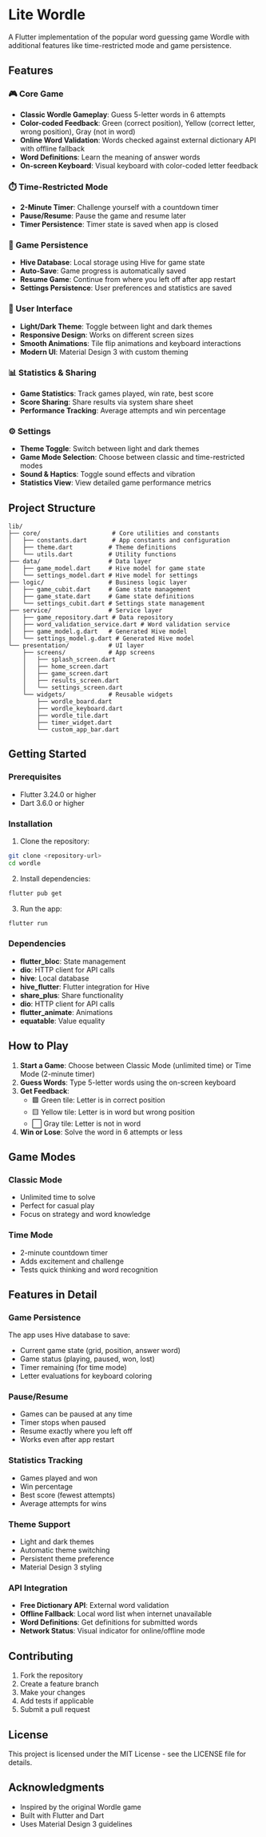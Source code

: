 # Lite Wordle

A Flutter implementation of the popular word guessing game Wordle with additional features like time-restricted mode and game persistence.

## Features

### 🎮 Core Game
- **Classic Wordle Gameplay**: Guess 5-letter words in 6 attempts
- **Color-coded Feedback**: Green (correct position), Yellow (correct letter, wrong position), Gray (not in word)
- **Online Word Validation**: Words checked against external dictionary API with offline fallback
- **Word Definitions**: Learn the meaning of answer words
- **On-screen Keyboard**: Visual keyboard with color-coded letter feedback

### ⏱️ Time-Restricted Mode
- **2-Minute Timer**: Challenge yourself with a countdown timer
- **Pause/Resume**: Pause the game and resume later
- **Timer Persistence**: Timer state is saved when app is closed

### 💾 Game Persistence
- **Hive Database**: Local storage using Hive for game state
- **Auto-Save**: Game progress is automatically saved
- **Resume Game**: Continue from where you left off after app restart
- **Settings Persistence**: User preferences and statistics are saved

### 🎨 User Interface
- **Light/Dark Theme**: Toggle between light and dark themes
- **Responsive Design**: Works on different screen sizes
- **Smooth Animations**: Tile flip animations and keyboard interactions
- **Modern UI**: Material Design 3 with custom theming

### 📊 Statistics & Sharing
- **Game Statistics**: Track games played, win rate, best score
- **Score Sharing**: Share results via system share sheet
- **Performance Tracking**: Average attempts and win percentage

### ⚙️ Settings
- **Theme Toggle**: Switch between light and dark themes
- **Game Mode Selection**: Choose between classic and time-restricted modes
- **Sound & Haptics**: Toggle sound effects and vibration
- **Statistics View**: View detailed game performance metrics

## Project Structure

```
lib/
├── core/                    # Core utilities and constants
│   ├── constants.dart       # App constants and configuration
│   ├── theme.dart          # Theme definitions
│   └── utils.dart          # Utility functions
├── data/                   # Data layer
│   ├── game_model.dart     # Hive model for game state
│   └── settings_model.dart # Hive model for settings
├── logic/                  # Business logic layer
│   ├── game_cubit.dart     # Game state management
│   ├── game_state.dart     # Game state definitions
│   └── settings_cubit.dart # Settings state management
├── service/                # Service layer
│   ├── game_repository.dart # Data repository
│   ├── word_validation_service.dart # Word validation service
│   ├── game_model.g.dart   # Generated Hive model
│   └── settings_model.g.dart # Generated Hive model
└── presentation/           # UI layer
    ├── screens/            # App screens
    │   ├── splash_screen.dart
    │   ├── home_screen.dart
    │   ├── game_screen.dart
    │   ├── results_screen.dart
    │   └── settings_screen.dart
    └── widgets/            # Reusable widgets
        ├── wordle_board.dart
        ├── wordle_keyboard.dart
        ├── wordle_tile.dart
        ├── timer_widget.dart
        └── custom_app_bar.dart
```

## Getting Started

### Prerequisites
- Flutter 3.24.0 or higher
- Dart 3.6.0 or higher

### Installation

1. Clone the repository:
```bash
git clone <repository-url>
cd wordle
```

2. Install dependencies:
```bash
flutter pub get
```

3. Run the app:
```bash
flutter run
```

### Dependencies

- **flutter_bloc**: State management
- **dio**: HTTP client for API calls
- **hive**: Local database
- **hive_flutter**: Flutter integration for Hive
- **share_plus**: Share functionality
- **dio**: HTTP client for API calls
- **flutter_animate**: Animations
- **equatable**: Value equality

## How to Play

1. **Start a Game**: Choose between Classic Mode (unlimited time) or Time Mode (2-minute timer)
2. **Guess Words**: Type 5-letter words using the on-screen keyboard
3. **Get Feedback**: 
   - 🟩 Green tile: Letter is in correct position
   - 🟨 Yellow tile: Letter is in word but wrong position
   - ⬜ Gray tile: Letter is not in word
4. **Win or Lose**: Solve the word in 6 attempts or less

## Game Modes

### Classic Mode
- Unlimited time to solve
- Perfect for casual play
- Focus on strategy and word knowledge

### Time Mode
- 2-minute countdown timer
- Adds excitement and challenge
- Tests quick thinking and word recognition

## Features in Detail

### Game Persistence
The app uses Hive database to save:
- Current game state (grid, position, answer word)
- Game status (playing, paused, won, lost)
- Timer remaining (for time mode)
- Letter evaluations for keyboard coloring

### Pause/Resume
- Games can be paused at any time
- Timer stops when paused
- Resume exactly where you left off
- Works even after app restart

### Statistics Tracking
- Games played and won
- Win percentage
- Best score (fewest attempts)
- Average attempts for wins

### Theme Support
- Light and dark themes
- Automatic theme switching
- Persistent theme preference
- Material Design 3 styling

### API Integration
- **Free Dictionary API**: External word validation
- **Offline Fallback**: Local word list when internet unavailable
- **Word Definitions**: Get definitions for submitted words
- **Network Status**: Visual indicator for online/offline mode

## Contributing

1. Fork the repository
2. Create a feature branch
3. Make your changes
4. Add tests if applicable
5. Submit a pull request

## License

This project is licensed under the MIT License - see the LICENSE file for details.

## Acknowledgments

- Inspired by the original Wordle game
- Built with Flutter and Dart
- Uses Material Design 3 guidelines
